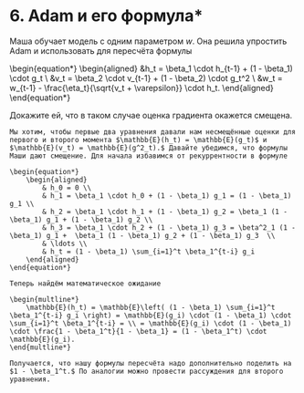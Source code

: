 # 6. Adam и его формула*

Маша обучает модель с одним параметром $w$. Она решила упростить Adam и использовать для пересчёта формулы

\begin{equation*}
    \begin{aligned}
        &h_t = \beta_1 \cdot h_{t-1} + (1 - \beta_1) \cdot g_t \\
        &v_t = \beta_2 \cdot v_{t-1} + (1 - \beta_2) \cdot g_t^2 \\
        &w_t = w_{t-1} - \frac{\eta_t}{\sqrt{v_t + \varepsilon}} \cdot h_t.
    \end{aligned}
\end{equation*} 

Докажите ей, что в таком случае оценка градиента окажется смещена.


```{dropdown} Решение
Мы хотим, чтобы первые два уравнения давали нам несмещённые оценки для первого и второго момента $\mathbb{E}(h_t) = \mathbb{E}(g_t)$ и $\mathbb{E}(v_t) = \mathbb{E}(g^2_t).$ Давайте убедимся, что формулы Маши дают смещение. Для начала избавимся от рекуррентности в формуле 

\begin{equation*} 
    \begin{aligned} 
        & h_0 = 0 \\
        & h_1 = \beta_1 \cdot h_0 + (1 - \beta_1) g_1 = (1 - \beta_1) g_1 \\ 
        & h_2 = \beta_1 \cdot h_1 + (1 - \beta_1) g_2 = \beta_1 (1 - \beta_1) g_1 + (1 - \beta_1) g_2 \\
        & h_3 = \beta_1 \cdot h_2 + (1 - \beta_1) g_3 = \beta^2_1 (1 - \beta_1) g_1 +  \beta_1 (1 - \beta_1) g_2 + (1 - \beta_1) g_3  \\
        & \ldots \\
        & h_t = (1 - \beta_1) \sum_{i=1}^t \beta_1^{t-i} g_i
    \end{aligned} 
\end{equation*}

Теперь найдём математическое ожидание 

\begin{multline*}
    \mathbb{E}(h_t) = \mathbb{E}\left( (1 - \beta_1) \sum_{i=1}^t \beta_1^{t-i} g_i \right) = \mathbb{E}(g_i) \cdot (1 - \beta_1) \cdot \sum_{i=1}^t \beta_1^{t-i} = \\ = \mathbb{E}(g_i) \cdot (1 - \beta_1) \cdot \frac{1 - \beta_1^t}{1 - \beta_1} = (1 - \beta_1^t) \cdot \mathbb{E}(g_i).
\end{multline*}
    
Получается, что нашу формулы пересчёта надо дополнительно поделить на $1 - \beta_1^t.$ По аналогии можно провести рассуждения для второго уравнения. 


```

